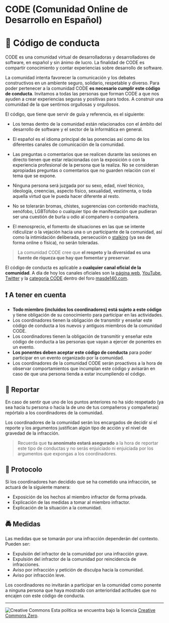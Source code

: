 # CODE (Comunidad Online de Desarrollo en Español)
# :book: Código de conducta

CODE es una comunidad virtual de desarrolladoras y desarrolladores de software, en español y sin ánimo de lucro. La finalidad de CODE es compartir conocimiento y contar experiencias sobre desarrollo de software.

La comunidad intenta favorecer la comunicación y los debates constructivos en un ambiente seguro, solidario, respetable y diverso. Para poder pertenecer a la comunidad CODE **es necesario cumplir este código de conducta**. Invitamos a todas las personas que forman CODE a que nos ayuden a crear experiencias seguras y positivas para todos. A construir una comunidad de la que sentirnos orgullosas y orgullosos.

El código, que tiene que servir de guía y referencia, es el siguiente:

* Los temas dentro de la comunidad están relacionados con el ámbito del desarrollo de software y el sector de la informática en general.
* El español es el idioma principal de las ponencias así como de los diferentes canales de comunicación de la comunidad.
* Las preguntas o comentarios que se realicen durante las sesiones en directo tienen que estar relacionadas con la exposición o con la experiencia profesional de la persona que la realiza. No se consideran apropiadas preguntas o comentarios que no guarden relación con el tema que se expone.

* Ninguna persona será juzgada por su sexo, edad, nivel técnico, ideología, creencias, aspecto físico, sexualidad, vestimenta, o toda aquella virtud que le pueda hacer diferente al resto.
* No se tolerarán bromas, chistes, sugerencias con contenido machista, xenófobo, LGBTófobo o cualquier tipo de manifestación que pudieran ser una cuestión de burla u odio al compañero o compañera.
* El menosprecio, el fomento de situaciones en las que se intente ridiculizar o la vejación hacia una o un participante de la comunidad, así como la intimidación deliberada, persecución o [stalking](https://www.muyinteresante.es/curiosidades/preguntas-respuestas/ique-es-el-stalking) (ya sea de forma online o física), no serán toleradas.

> La comunidad CODE cree que **el respeto y la diversidad es una fuente de riqueza que hay que fomentar y preservar**.

El código de conducta es aplicable a **cualquier canal oficial de la comunidad**. A día de hoy los canales oficiales son la [página web](https://??), [YouTube](https://???), [Twitter](https://twitter.com/???) y la [categoría CODE](https://masde140.com/CODE) dentro del foro [masde140.com](https://masde140.com/).
 
## :exclamation: A tener en cuenta 

* **Todo miembro (incluidos los coordinadores) está sujeto a este código** y tiene obligación de su conocimiento para participar en las actividades.
* Los coordinadores tienen la obligación de transmitir y enseñar este código de conducta a los nuevos y antiguos miembros de la comunidad CODE. 
* Los coordinadores tienen la obligación de transmitir y enseñar este código de conducta a las personas que vayan a ejercer de ponentes en un evento.
* **Los ponentes deben aceptar este código de conducta** para poder participar en un evento organizado por la comunidad.
* Los coordinadores de la comunidad CODE serán proactivos a la hora de observar comportamientos que incumplan este código y avisarán en caso de que una persona tienda a estar incumpliendo el código.

## :rotating_light: Reportar

En caso de sentir que uno de los puntos anteriores no ha sido respetado (ya sea hacia tu persona o hacia la de uno de tus compañeros y compañeras) repórtalo a los coordinadores de la comunidad.

Los coordinadores de la comunidad serán los encargados de decidir si el reporte y los argumentos justifican algún tipo de acción y el nivel de gravedad de la infracción.

> Recuerda que **tu anonimato estará asegurado** a la hora de reportar este tipo de conductas y no serás enjuiciado ni enjuiciada por los argumentos que expongas a los coordinadores.

## :page_facing_up: Protocolo 

Si los coordinadores han decidido que se ha cometido una infracción, se actuará de la siguiente manera:
* Exposición de los hechos al miembro infractor de forma privada.
* Explicación de las medidas a tomar al miembro infractor.
* Explicación de la situación a la comunidad.

## :oncoming_police_car: Medidas 

Las medidas que se tomarán por una infracción dependerán del contexto. Pueden ser:
* Expulsión del infractor de la comunidad por una infracción grave.
* Expulsión del infractor de la comunidad por reincidencia de infracciones.
* Aviso por infracción y petición de disculpa hacia la comunidad. 
* Aviso por infracción leve.

Los coordinadores no invitarán a participar en la comunidad como ponente a ninguna persona que haya mostrado con anterioridad actitudes que no encajen con este código de conducta.

--------------------------

![Creative Commons](http://opossem.org/files/cc.png)
Esta política se encuentra bajo la licencia [Creative Commons Zero](https://creativecommons.org/choose/zero/?lang=es_ES).